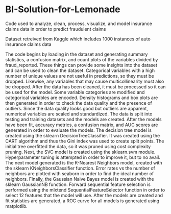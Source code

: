 # BI-Solution-for-Lemonade

Code used to analyze, clean, process, visualize, and model insurance claims data in order to predict fraudulent claims

Dataset retreived from Kaggle which includes 1000 instances of auto insurance claims data

The code begins by loading in the dataset and generating summary statistics, a confusion matrix, and count plots of the variables divided by fraud_reported. These things can provide some insights into the dataset and can be used to clean the dataset. Categorical variables with a high number of unique values are not useful in predictions, so they must be dropped. Likewise, any variables that may cause multicollinearity must also be dropped. After the data has been cleaned, it must be processed so it can be used for the model. Some variable categories are modified and categorical variables are encoded. Density histograms and box plots are then generated in order to check the data quality and the presence of outliers. Since the data quality looks good but outliers are apparent, numerical variables are scaled and standardized. 
The data is split into testing and training datasets and the models are created. After the models have been fit, accuracy metrics, a confusion matrix, and AUC scores are generated in order to evaluate the models. The decision tree model is created using the sklearn DecisionTreeClassifier. It was created using the CART algorithm and thus the Gini index was used to create split points. The initial tree overfitted the data, so it was pruned using cost complexity pruning. Next, the SVC model is created using the sklearn.svm module. Hyperparameter tuning is attempted in order to improve it, but to no avail. The next model generated is the K-Nearest Neighbors model, created with the sklearn KNeighborsClassifier function. Error rates vs the number of neighbors are plotted with seaborn in order to find the ideal number of neighbors. Finally, the Gaussian Naive Bayes model is created with the sklearn GaussianNB function. Forward sequential feature selection is performed using the mlxtend SequentialFeatureSelector function in order to select 12 features that the model will use. After the models are created and fit statistics are generated, a ROC curve for all models is generated using matplotlib. 
